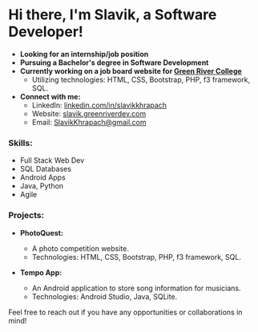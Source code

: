 # Hi there, I'm Slavik, a Software Developer!

- **Looking for an internship/job position**
- **Pursuing a Bachelor's degree in Software Development**
- **Currently working on a job board website for [Green River College](https://www.greenriver.edu/)**
  - Utilizing technologies: HTML, CSS, Bootstrap, PHP, f3 framework, SQL.
- **Connect with me:**
  - LinkedIn: [linkedin.com/in/slavikkhrapach](https://www.linkedin.com/in/slavikkhrapach/)
  - Website: [slavik.greenriverdev.com](https://slavik.greenriverdev.com/)
  - Email: SlavikKhrapach@gmail.com

### Skills:
- Full Stack Web Dev
- SQL Databases
- Android Apps
- Java, Python
- Agile

### Projects:
- **PhotoQuest:**
  - A photo competition website.
  - Technologies: HTML, CSS, Bootstrap, PHP, f3 framework, SQL.

- **Tempo App:**
  - An Android application to store song information for musicians.
  - Technologies: Android Studio, Java, SQLite.

Feel free to reach out if you have any opportunities or collaborations in mind!

<!--
**SlavikKhrapach/SlavikKhrapach** is a ✨ _special_ ✨ repository because its `README.md` (this file) appears on your GitHub profile.

Here are some ideas to get you started:

- 🔭 I’m currently working on ...
- 🌱 I’m currently learning ...
- 👯 I’m looking to collaborate on ...
- 🤔 I’m looking for help with ...
- 💬 Ask me about ...
- 📫 How to reach me: ...
- 😄 Pronouns: ...
- ⚡ Fun fact: ...
-->
